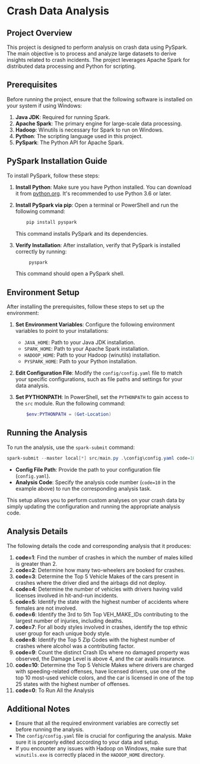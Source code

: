 # Crash Data Analysis

## Project Overview

This project is designed to perform analysis on crash data using PySpark. The main objective is to process and analyze large datasets to derive insights related to crash incidents. The project leverages Apache Spark for distributed data processing and Python for scripting.

## Prerequisites

Before running the project, ensure that the following software is installed on your system if using Windows:

1. **Java JDK**: Required for running Spark.
2. **Apache Spark**: The primary engine for large-scale data processing.
3. **Hadoop**: Winutils is necessary for Spark to run on Windows.
4. **Python**: The scripting language used in this project.
5. **PySpark**: The Python API for Apache Spark.

## PySpark Installation Guide

To install PySpark, follow these steps:

1. **Install Python**: Make sure you have Python installed. You can download it from [python.org](https://www.python.org/downloads/). It's recommended to use Python 3.6 or later.

2. **Install PySpark via pip**:
   Open a terminal or PowerShell and run the following command:

    ```powershell
        pip install pyspark
    ```

   This command installs PySpark and its dependencies.

3. **Verify Installation**:
   After installation, verify that PySpark is installed correctly by running:

   ```powershell
        pyspark
   ```

   This command should open a PySpark shell.

## Environment Setup

After installing the prerequisites, follow these steps to set up the environment:

1. **Set Environment Variables**: Configure the following environment variables to point to your installations:
   - `JAVA_HOME`: Path to your Java JDK installation.
   - `SPARK_HOME`: Path to your Apache Spark installation.
   - `HADOOP_HOME`: Path to your Hadoop (winutils) installation.
   - `PYSPARK_HOME`: Path to your Python installation.

2. **Edit Configuration File**: Modify the `config/config.yaml` file to match your specific configurations, such as file paths and settings for your data analysis.

3. **Set PYTHONPATH**: In PowerShell, set the `PYTHONPATH` to gain access to the `src` module. Run the following command:

    ```powershell
        $env:PYTHONPATH = (Get-Location)
    ```

## Running the Analysis

To run the analysis, use the `spark-submit` command:

```powershell
spark-submit --master local[*] src/main.py .\config\config.yaml code=10
```

- **Config File Path**: Provide the path to your configuration file (`config.yaml`).
- **Analysis Code**: Specify the analysis code number (`code=10` in the example above) to run the corresponding analysis task.

This setup allows you to perform custom analyses on your crash data by simply updating the configuration and running the appropriate analysis code.

## Analysis Details

The following details the code and corresponding analysis that it produces:

1. **code=1**: Find the number of crashes in which the number of males killed is greater than 2.
2. **code=2**: Determine how many two-wheelers are booked for crashes.
3. **code=3**: Determine the Top 5 Vehicle Makes of the cars present in crashes where the driver died and the airbags did not deploy.
4. **code=4**: Determine the number of vehicles with drivers having valid licenses involved in hit-and-run incidents.
5. **code=5**: Identify the state with the highest number of accidents where females are not involved.
6. **code=6**: Identify the 3rd to 5th Top VEH_MAKE_IDs contributing to the largest number of injuries, including deaths.
7. **code=7**: For all body styles involved in crashes, identify the top ethnic user group for each unique body style.
8. **code=8**: Identify the Top 5 Zip Codes with the highest number of crashes where alcohol was a contributing factor.
9. **code=9**: Count the distinct Crash IDs where no damaged property was observed, the Damage Level is above 4, and the car avails insurance.
10. **code=10**: Determine the Top 5 Vehicle Makes where drivers are charged with speeding-related offenses, have licensed drivers, use one of the top 10 most-used vehicle colors, and the car is licensed in one of the top 25 states with the highest number of offenses.
11. **code=0**: To Run All the Analysis

## Additional Notes

- Ensure that all the required environment variables are correctly set before running the analysis.
- The `config/config.yaml` file is crucial for configuring the analysis. Make sure it is properly edited according to your data and setup.
- If you encounter any issues with Hadoop on Windows, make sure that `winutils.exe` is correctly placed in the `HADOOP_HOME` directory.
